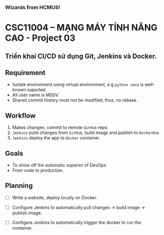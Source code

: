 ### Wizards from HCMUS!

# CSC11004 – MẠNG MÁY TÍNH NÂNG CAO - Project 03

## Triển khai CI/CD sử dụng Git, Jenkins và Docker.

## Requirement

- Isolate environment using virtual environment, e.g `python venv` is well-known suported.
- All user name is MSSV.
- Shared commit history must not be modified, thus, no rebase.

## Workflow

1. Makes changes, commit to remote `GitHub` repo.
2. `Jenkins` pulls changes from `GitHub`, build image and publish to `DockerHub`
3. `Jenkins` deploy the app to `Docker` container. 

## Goals

- To show off the automatic superior of DevOps.
- From code to production.

## Planning

- [ ] Write a website, deploy locally on Docker.

- [ ] Configure Jenkins to automatically pull changes -> build image -> publish image.

- [ ] Configure Jenkins to automatically trigger the docker to run the container.
